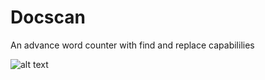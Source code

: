 # Docscan
An advance word counter with find and replace capabililies
 

![alt text](https://i.ibb.co/hKJTc16/Docscan-3.png "Sneek Preview")
